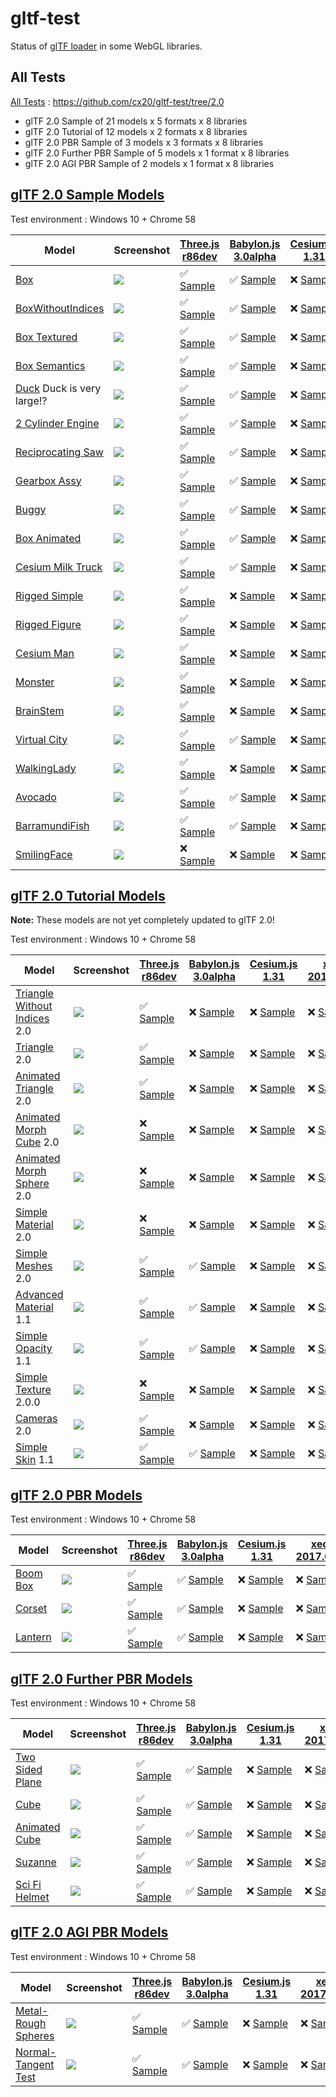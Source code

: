 # gltf-test

Status of [glTF loader](https://github.com/KhronosGroup/glTF#webgl-engines) in some WebGL libraries.

## All Tests

[All Tests]( https://cdn.rawgit.com/cx20/gltf-test/a12ee1223f5bb370d8b59a3f037e032460db3af1/index.html ) : https://github.com/cx20/gltf-test/tree/2.0
- glTF 2.0 Sample of 21 models x 5 formats x 8 libraries
- glTF 2.0 Tutorial of 12 models x 2 formats x 8 libraries
- glTF 2.0 PBR Sample of 3 models x 3 formats x 8 libraries
- glTF 2.0 Further PBR Sample of 5 models x 1 format x 8 libraries
- glTF 2.0 AGI PBR Sample of 2 models x 1 format x 8 libraries

## [glTF 2.0 Sample Models](https://github.com/lasalvavida/glTF-Sample-Models/tree/2.0/2.0)

Test environment : Windows 10 + Chrome 58

|Model                                               |Screenshot                                                    |[Three.js r86dev](https://github.com/mrdoob/three.js/tree/dev/examples/js/loaders/GLTF2Loader.js)                                                                           |[Babylon.js 3.0alpha](https://github.com/BabylonJS/Babylon.js/tree/master/loaders/src/glTF)                                                                                                     |[Cesium.js 1.31](https://github.com/AnalyticalGraphicsInc/cesium/)                                                                                             |[xeogl 2017.04.24](https://github.com/xeolabs/xeogl/tree/master/src/models/gltf)                                                                                             |[GLBoost r2dev](https://github.com/emadurandal/GLBoost/blob/master/src/js/middle_level/loader/GLTFLoader.js)                                                                     |[Grimoire.js 2017.05.08](https://github.com/GrimoireGL/grimoirejs-gltf)                                                                                                             |
|----------------------------------------------------|--------------------------------------------------------------|----------------------------------------------------------------------------------------------------------------------------------------------------------------------------|------------------------------------------------------------------------------------------------------------------------------------------------------------------------------------------------|---------------------------------------------------------------------------------------------------------------------------------------------------------------|-----------------------------------------------------------------------------------------------------------------------------------------------------------------------------|---------------------------------------------------------------------------------------------------------------------------------------------------------------------------------|------------------------------------------------------------------------------------------------------------------------------------------------------------------------------------|
|[Box](sampleModels/Box)                             |![](sampleModels/Box/screenshot/screenshot.png)               |:white_check_mark: [Sample](https://cdn.rawgit.com/cx20/gltf-test/a12ee1223f5bb370d8b59a3f037e032460db3af1/examples/threejs/index.html?model=Box&scale=1)                   |:white_check_mark: [Sample](https://cdn.rawgit.com/cx20/gltf-test/a12ee1223f5bb370d8b59a3f037e032460db3af1/examples/babylonjs/index.html?model=Box&scale=1)                                     |:x: [Sample](https://cdn.rawgit.com/cx20/gltf-test/a12ee1223f5bb370d8b59a3f037e032460db3af1/examples/cesium/index.html?model=Box)               |:x: [Sample](https://cdn.rawgit.com/cx20/gltf-test/a12ee1223f5bb370d8b59a3f037e032460db3af1/examples/xeogl/index.html?model=Box&scale=1)                                                    |:x: [Sample](https://cdn.rawgit.com/cx20/gltf-test/a12ee1223f5bb370d8b59a3f037e032460db3af1/examples/glboost/index.html?model=Box&scale=1)                                       |:x: [Sample](https://cdn.rawgit.com/cx20/gltf-test/a12ee1223f5bb370d8b59a3f037e032460db3af1/examples/grimoiregl/index.html?model=Box&scale=1)                                       |
|[BoxWithoutIndices](sampleModels/BoxWithoutIndices) |![](sampleModels/BoxWithoutIndices/screenshot/screenshot.png) |:white_check_mark: [Sample](https://cdn.rawgit.com/cx20/gltf-test/a12ee1223f5bb370d8b59a3f037e032460db3af1/examples/threejs/index.html?model=BoxWithoutIndices&scale=1)     |:white_check_mark: [Sample](https://cdn.rawgit.com/cx20/gltf-test/a12ee1223f5bb370d8b59a3f037e032460db3af1/examples/babylonjs/index.html?model=BoxWithoutIndices&scale=1)                       |:x: [Sample](https://cdn.rawgit.com/cx20/gltf-test/a12ee1223f5bb370d8b59a3f037e032460db3af1/examples/cesium/index.html?model=BoxWithoutIndices) |:x: [Sample](https://cdn.rawgit.com/cx20/gltf-test/a12ee1223f5bb370d8b59a3f037e032460db3af1/examples/xeogl/index.html?model=BoxWithoutIndices&scale=1)                                      |:x: [Sample](https://cdn.rawgit.com/cx20/gltf-test/a12ee1223f5bb370d8b59a3f037e032460db3af1/examples/glboost/index.html?model=BoxWithoutIndices&scale=1)                         |:x: [Sample](https://cdn.rawgit.com/cx20/gltf-test/a12ee1223f5bb370d8b59a3f037e032460db3af1/examples/grimoiregl/index.html?model=BoxWithoutIndices&scale=1)                         |
|[Box Textured](sampleModels/BoxTextured)            |![](sampleModels/BoxTextured/screenshot/screenshot.png)       |:white_check_mark: [Sample](https://cdn.rawgit.com/cx20/gltf-test/a12ee1223f5bb370d8b59a3f037e032460db3af1/examples/threejs/index.html?model=BoxTextured&scale=1)           |:white_check_mark: [Sample](https://cdn.rawgit.com/cx20/gltf-test/a12ee1223f5bb370d8b59a3f037e032460db3af1/examples/babylonjs/index.html?model=BoxTextured&scale=1)                             |:x: [Sample](https://cdn.rawgit.com/cx20/gltf-test/a12ee1223f5bb370d8b59a3f037e032460db3af1/examples/cesium/index.html?model=BoxTextured)       |:x: [Sample](https://cdn.rawgit.com/cx20/gltf-test/a12ee1223f5bb370d8b59a3f037e032460db3af1/examples/xeogl/index.html?model=BoxTextured&scale=1)                                            |:x: [Sample](https://cdn.rawgit.com/cx20/gltf-test/a12ee1223f5bb370d8b59a3f037e032460db3af1/examples/glboost/index.html?model=BoxTextured&scale=1)                               |:white_check_mark: [Sample](https://cdn.rawgit.com/cx20/gltf-test/a12ee1223f5bb370d8b59a3f037e032460db3af1/examples/grimoiregl/index.html?model=BoxTextured&scale=1)                |
|[Box Semantics](sampleModels/BoxSemantics)          |![](sampleModels/BoxSemantics/screenshot/screenshot.png)      |:white_check_mark: [Sample](https://cdn.rawgit.com/cx20/gltf-test/a12ee1223f5bb370d8b59a3f037e032460db3af1/examples/threejs/index.html?model=BoxSemantics&scale=1)          |:white_check_mark: [Sample](https://cdn.rawgit.com/cx20/gltf-test/a12ee1223f5bb370d8b59a3f037e032460db3af1/examples/babylonjs/index.html?model=BoxSemantics&scale=1)                            |:x: [Sample](https://cdn.rawgit.com/cx20/gltf-test/a12ee1223f5bb370d8b59a3f037e032460db3af1/examples/cesium/index.html?model=BoxSemantics)      |:x: [Sample](https://cdn.rawgit.com/cx20/gltf-test/a12ee1223f5bb370d8b59a3f037e032460db3af1/examples/xeogl/index.html?model=BoxSemantics&scale=1)                                           |:x: [Sample](https://cdn.rawgit.com/cx20/gltf-test/a12ee1223f5bb370d8b59a3f037e032460db3af1/examples/glboost/index.html?model=BoxSemantics&scale=1)                              |:white_check_mark: [Sample](https://cdn.rawgit.com/cx20/gltf-test/a12ee1223f5bb370d8b59a3f037e032460db3af1/examples/grimoiregl/index.html?model=BoxSemantics&scale=1)               |
|[Duck](sampleModels/Duck) Duck is very large!?      |![](sampleModels/Duck/screenshot/screenshot.png)              |:white_check_mark: [Sample](https://cdn.rawgit.com/cx20/gltf-test/a12ee1223f5bb370d8b59a3f037e032460db3af1/examples/threejs/index.html?model=Duck&scale=1)                  |:white_check_mark: [Sample](https://cdn.rawgit.com/cx20/gltf-test/a12ee1223f5bb370d8b59a3f037e032460db3af1/examples/babylonjs/index.html?model=Duck&scale=1)                                    |:x: [Sample](https://cdn.rawgit.com/cx20/gltf-test/a12ee1223f5bb370d8b59a3f037e032460db3af1/examples/cesium/index.html?model=Duck)              |:x: [Sample](https://cdn.rawgit.com/cx20/gltf-test/a12ee1223f5bb370d8b59a3f037e032460db3af1/examples/xeogl/index.html?model=Duck&scale=1)                                                   |:x: [Sample](https://cdn.rawgit.com/cx20/gltf-test/a12ee1223f5bb370d8b59a3f037e032460db3af1/examples/glboost/index.html?model=Duck&scale=1)                                      |:white_check_mark: [Sample](https://cdn.rawgit.com/cx20/gltf-test/a12ee1223f5bb370d8b59a3f037e032460db3af1/examples/grimoiregl/index.html?model=Duck&scale=1)                       |
|[2 Cylinder Engine](sampleModels/2CylinderEngine)   |![](sampleModels/2CylinderEngine/screenshot/screenshot.png)   |:white_check_mark: [Sample](https://cdn.rawgit.com/cx20/gltf-test/a12ee1223f5bb370d8b59a3f037e032460db3af1/examples/threejs/index.html?model=2CylinderEngine&scale=0.005)   |:white_check_mark: [Sample](https://cdn.rawgit.com/cx20/gltf-test/a12ee1223f5bb370d8b59a3f037e032460db3af1/examples/babylonjs/index.html?model=2CylinderEngine&scale=0.005)                     |:x: [Sample](https://cdn.rawgit.com/cx20/gltf-test/a12ee1223f5bb370d8b59a3f037e032460db3af1/examples/cesium/index.html?model=2CylinderEngine)   |:x: [Sample](https://cdn.rawgit.com/cx20/gltf-test/a12ee1223f5bb370d8b59a3f037e032460db3af1/examples/xeogl/index.html?model=2CylinderEngine&scale=0.005)                                    |:x: [Sample](https://cdn.rawgit.com/cx20/gltf-test/a12ee1223f5bb370d8b59a3f037e032460db3af1/examples/glboost/index.html?model=2CylinderEngine&scale=0.005)                       |:x: [Sample](https://cdn.rawgit.com/cx20/gltf-test/a12ee1223f5bb370d8b59a3f037e032460db3af1/examples/grimoiregl/index.html?model=2CylinderEngine&scale=0.005)                       |
|[Reciprocating Saw](sampleModels/ReciprocatingSaw)  |![](sampleModels/ReciprocatingSaw/screenshot/screenshot.png)  |:white_check_mark: [Sample](https://cdn.rawgit.com/cx20/gltf-test/a12ee1223f5bb370d8b59a3f037e032460db3af1/examples/threejs/index.html?model=ReciprocatingSaw&scale=0.01)   |:white_check_mark: [Sample](https://cdn.rawgit.com/cx20/gltf-test/a12ee1223f5bb370d8b59a3f037e032460db3af1/examples/babylonjs/index.html?model=ReciprocatingSaw&scale=0.01)                     |:x: [Sample](https://cdn.rawgit.com/cx20/gltf-test/a12ee1223f5bb370d8b59a3f037e032460db3af1/examples/cesium/index.html?model=ReciprocatingSaw)  |:x: [Sample](https://cdn.rawgit.com/cx20/gltf-test/a12ee1223f5bb370d8b59a3f037e032460db3af1/examples/xeogl/index.html?model=ReciprocatingSaw&scale=0.01)                                    |:x: [Sample](https://cdn.rawgit.com/cx20/gltf-test/a12ee1223f5bb370d8b59a3f037e032460db3af1/examples/glboost/index.html?model=ReciprocatingSaw&scale=0.01)                       |:x: [Sample](https://cdn.rawgit.com/cx20/gltf-test/a12ee1223f5bb370d8b59a3f037e032460db3af1/examples/grimoiregl/index.html?model=ReciprocatingSaw&scale=0.01)                       |
|[Gearbox Assy](sampleModels/GearboxAssy)            |![](sampleModels/GearboxAssy/screenshot/screenshot.png)       |:white_check_mark: [Sample](https://cdn.rawgit.com/cx20/gltf-test/a12ee1223f5bb370d8b59a3f037e032460db3af1/examples/threejs/index.html?model=GearboxAssy&scale=1)           |:white_check_mark: [Sample](https://cdn.rawgit.com/cx20/gltf-test/a12ee1223f5bb370d8b59a3f037e032460db3af1/examples/babylonjs/index.html?model=GearboxAssy&scale=1)                             |:x: [Sample](https://cdn.rawgit.com/cx20/gltf-test/a12ee1223f5bb370d8b59a3f037e032460db3af1/examples/cesium/index.html?model=GearboxAssy)       |:x: [Sample](https://cdn.rawgit.com/cx20/gltf-test/a12ee1223f5bb370d8b59a3f037e032460db3af1/examples/xeogl/index.html?model=GearboxAssy&scale=1)                                            |:x: [Sample](https://cdn.rawgit.com/cx20/gltf-test/a12ee1223f5bb370d8b59a3f037e032460db3af1/examples/glboost/index.html?model=GearboxAssy&scale=1)                               |:x: [Sample](https://cdn.rawgit.com/cx20/gltf-test/a12ee1223f5bb370d8b59a3f037e032460db3af1/examples/grimoiregl/index.html?model=GearboxAssy&scale=1)                               |
|[Buggy](sampleModels/Buggy)                         |![](sampleModels/Buggy/screenshot/screenshot.png)             |:white_check_mark: [Sample](https://cdn.rawgit.com/cx20/gltf-test/a12ee1223f5bb370d8b59a3f037e032460db3af1/examples/threejs/index.html?model=Buggy&scale=0.02)              |:white_check_mark: [Sample](https://cdn.rawgit.com/cx20/gltf-test/a12ee1223f5bb370d8b59a3f037e032460db3af1/examples/babylonjs/index.html?model=Buggy&scale=0.02)                                |:x: [Sample](https://cdn.rawgit.com/cx20/gltf-test/a12ee1223f5bb370d8b59a3f037e032460db3af1/examples/cesium/index.html?model=Buggy)             |:x: [Sample](https://cdn.rawgit.com/cx20/gltf-test/a12ee1223f5bb370d8b59a3f037e032460db3af1/examples/xeogl/index.html?model=Buggy&scale=0.02)                                               |:x: [Sample](https://cdn.rawgit.com/cx20/gltf-test/a12ee1223f5bb370d8b59a3f037e032460db3af1/examples/glboost/index.html?model=Buggy&scale=0.02)                                  |:x: [Sample](https://cdn.rawgit.com/cx20/gltf-test/a12ee1223f5bb370d8b59a3f037e032460db3af1/examples/grimoiregl/index.html?model=Buggy&scale=0.02)                                  |
|[Box Animated](sampleModels/BoxAnimated)            |![](sampleModels/BoxAnimated/screenshot/screenshot.gif)       |:white_check_mark: [Sample](https://cdn.rawgit.com/cx20/gltf-test/a12ee1223f5bb370d8b59a3f037e032460db3af1/examples/threejs/index.html?model=BoxAnimated&scale=0.5)         |:white_check_mark: [Sample](https://cdn.rawgit.com/cx20/gltf-test/a12ee1223f5bb370d8b59a3f037e032460db3af1/examples/babylonjs/index.html?model=BoxAnimated&scale=0.5)                           |:x: [Sample](https://cdn.rawgit.com/cx20/gltf-test/a12ee1223f5bb370d8b59a3f037e032460db3af1/examples/cesium/index.html?model=BoxAnimated)                      |:x: [Sample](https://cdn.rawgit.com/cx20/gltf-test/a12ee1223f5bb370d8b59a3f037e032460db3af1/examples/xeogl/index.html?model=BoxAnimated&scale=0.5)                           |:x: [Sample](https://cdn.rawgit.com/cx20/gltf-test/a12ee1223f5bb370d8b59a3f037e032460db3af1/examples/glboost/index.html?model=BoxAnimated&scale=0.5)                             |:x: [Sample](https://cdn.rawgit.com/cx20/gltf-test/a12ee1223f5bb370d8b59a3f037e032460db3af1/examples/grimoiregl/index.html?model=BoxAnimated&scale=0.5)                             |
|[Cesium Milk Truck](sampleModels/CesiumMilkTruck)   |![](sampleModels/CesiumMilkTruck/screenshot/screenshot.gif)   |:white_check_mark: [Sample](https://cdn.rawgit.com/cx20/gltf-test/a12ee1223f5bb370d8b59a3f037e032460db3af1/examples/threejs/index.html?model=CesiumMilkTruck&scale=0.5)     |:white_check_mark: [Sample](https://cdn.rawgit.com/cx20/gltf-test/a12ee1223f5bb370d8b59a3f037e032460db3af1/examples/babylonjs/index.html?model=CesiumMilkTruck&scale=0.5)                       |:x: [Sample](https://cdn.rawgit.com/cx20/gltf-test/a12ee1223f5bb370d8b59a3f037e032460db3af1/examples/cesium/index.html?model=CesiumMilkTruck)                  |:x: [Sample](https://cdn.rawgit.com/cx20/gltf-test/a12ee1223f5bb370d8b59a3f037e032460db3af1/examples/xeogl/index.html?model=CesiumMilkTruck&scale=0.5)                       |:x: [Sample](https://cdn.rawgit.com/cx20/gltf-test/a12ee1223f5bb370d8b59a3f037e032460db3af1/examples/glboost/index.html?model=CesiumMilkTruck&scale=0.5)                         |:x: [Sample](https://cdn.rawgit.com/cx20/gltf-test/a12ee1223f5bb370d8b59a3f037e032460db3af1/examples/grimoiregl/index.html?model=CesiumMilkTruck&scale=0.5)                         |
|[Rigged Simple](sampleModels/RiggedSimple)          |![](sampleModels/RiggedSimple/screenshot/screenshot.gif)      |:white_check_mark: [Sample](https://cdn.rawgit.com/cx20/gltf-test/a12ee1223f5bb370d8b59a3f037e032460db3af1/examples/threejs/index.html?model=RiggedSimple&scale=0.2)        |:x: [Sample](https://cdn.rawgit.com/cx20/gltf-test/a12ee1223f5bb370d8b59a3f037e032460db3af1/examples/babylonjs/index.html?model=RiggedSimple&scale=0.2)                                         |:x: [Sample](https://cdn.rawgit.com/cx20/gltf-test/a12ee1223f5bb370d8b59a3f037e032460db3af1/examples/cesium/index.html?model=RiggedSimple)                     |:x: [Sample](https://cdn.rawgit.com/cx20/gltf-test/a12ee1223f5bb370d8b59a3f037e032460db3af1/examples/xeogl/index.html?model=RiggedSimple&scale=0.2)                          |:x: [Sample](https://cdn.rawgit.com/cx20/gltf-test/a12ee1223f5bb370d8b59a3f037e032460db3af1/examples/glboost/index.html?model=RiggedSimple&scale=0.2)                            |:x: [Sample](https://cdn.rawgit.com/cx20/gltf-test/a12ee1223f5bb370d8b59a3f037e032460db3af1/examples/grimoiregl/index.html?model=RiggedSimple&scale=0.2)                            |
|[Rigged Figure](sampleModels/RiggedFigure)          |![](sampleModels/RiggedFigure/screenshot/screenshot.gif)      |:white_check_mark: [Sample](https://cdn.rawgit.com/cx20/gltf-test/a12ee1223f5bb370d8b59a3f037e032460db3af1/examples/threejs/index.html?model=RiggedFigure&scale=1)          |:x: [Sample](https://cdn.rawgit.com/cx20/gltf-test/a12ee1223f5bb370d8b59a3f037e032460db3af1/examples/babylonjs/index.html?model=RiggedFigure&scale=1)                                           |:x: [Sample](https://cdn.rawgit.com/cx20/gltf-test/a12ee1223f5bb370d8b59a3f037e032460db3af1/examples/cesium/index.html?model=RiggedFigure)                     |:x: [Sample](https://cdn.rawgit.com/cx20/gltf-test/a12ee1223f5bb370d8b59a3f037e032460db3af1/examples/xeogl/index.html?model=RiggedFigure&scale=1)                            |:x: [Sample](https://cdn.rawgit.com/cx20/gltf-test/a12ee1223f5bb370d8b59a3f037e032460db3af1/examples/glboost/index.html?model=RiggedFigure&scale=1)                              |:x: [Sample](https://cdn.rawgit.com/cx20/gltf-test/a12ee1223f5bb370d8b59a3f037e032460db3af1/examples/grimoiregl/index.html?model=RiggedFigure&scale=1)                              |
|[Cesium Man](sampleModels/CesiumMan)                |![](sampleModels/CesiumMan/screenshot/screenshot.gif)         |:white_check_mark: [Sample](https://cdn.rawgit.com/cx20/gltf-test/a12ee1223f5bb370d8b59a3f037e032460db3af1/examples/threejs/index.html?model=CesiumMan&scale=1)             |:x: [Sample](https://cdn.rawgit.com/cx20/gltf-test/a12ee1223f5bb370d8b59a3f037e032460db3af1/examples/babylonjs/index.html?model=CesiumMan&scale=1)                                              |:x: [Sample](https://cdn.rawgit.com/cx20/gltf-test/a12ee1223f5bb370d8b59a3f037e032460db3af1/examples/cesium/index.html?model=CesiumMan)                        |:x: [Sample](https://cdn.rawgit.com/cx20/gltf-test/a12ee1223f5bb370d8b59a3f037e032460db3af1/examples/xeogl/index.html?model=CesiumMan&scale=1)                               |:x: [Sample](https://cdn.rawgit.com/cx20/gltf-test/a12ee1223f5bb370d8b59a3f037e032460db3af1/examples/glboost/index.html?model=CesiumMan&scale=1)                                 |:x: [Sample](https://cdn.rawgit.com/cx20/gltf-test/a12ee1223f5bb370d8b59a3f037e032460db3af1/examples/grimoiregl/index.html?model=CesiumMan&scale=1)                                 |
|[Monster](sampleModels/Monster)                     |![](sampleModels/Monster/screenshot/screenshot.gif)           |:white_check_mark: [Sample](https://cdn.rawgit.com/cx20/gltf-test/a12ee1223f5bb370d8b59a3f037e032460db3af1/examples/threejs/index.html?model=Monster&scale=0.05)            |:x: [Sample](https://cdn.rawgit.com/cx20/gltf-test/a12ee1223f5bb370d8b59a3f037e032460db3af1/examples/babylonjs/index.html?model=Monster&scale=0.05)                                             |:x: [Sample](https://cdn.rawgit.com/cx20/gltf-test/a12ee1223f5bb370d8b59a3f037e032460db3af1/examples/cesium/index.html?model=Monster)                          |:x: [Sample](https://cdn.rawgit.com/cx20/gltf-test/a12ee1223f5bb370d8b59a3f037e032460db3af1/examples/xeogl/index.html?model=Monster&scale=0.05)                              |:x: [Sample](https://cdn.rawgit.com/cx20/gltf-test/a12ee1223f5bb370d8b59a3f037e032460db3af1/examples/glboost/index.html?model=Monster&scale=0.05)                                |:x: [Sample](https://cdn.rawgit.com/cx20/gltf-test/a12ee1223f5bb370d8b59a3f037e032460db3af1/examples/grimoiregl/index.html?model=Monster&scale=0.05)                                |
|[BrainStem](sampleModels/BrainStem)                 |![](sampleModels/BrainStem/screenshot/screenshot.gif)         |:white_check_mark: [Sample](https://cdn.rawgit.com/cx20/gltf-test/a12ee1223f5bb370d8b59a3f037e032460db3af1/examples/threejs/index.html?model=BrainStem&scale=1)             |:x: [Sample](https://cdn.rawgit.com/cx20/gltf-test/a12ee1223f5bb370d8b59a3f037e032460db3af1/examples/babylonjs/index.html?model=BrainStem&scale=1)                                              |:x: [Sample](https://cdn.rawgit.com/cx20/gltf-test/a12ee1223f5bb370d8b59a3f037e032460db3af1/examples/cesium/index.html?model=BrainStem)                        |:x: [Sample](https://cdn.rawgit.com/cx20/gltf-test/a12ee1223f5bb370d8b59a3f037e032460db3af1/examples/xeogl/index.html?model=BrainStem&scale=1)                               |:x: [Sample](https://cdn.rawgit.com/cx20/gltf-test/a12ee1223f5bb370d8b59a3f037e032460db3af1/examples/glboost/index.html?model=BrainStem&scale=1)                                 |:x: [Sample](https://cdn.rawgit.com/cx20/gltf-test/a12ee1223f5bb370d8b59a3f037e032460db3af1/examples/grimoiregl/index.html?model=BrainStem&scale=1)                                 |
|[Virtual City](sampleModels/VC)                     |![](sampleModels/VC/screenshot/screenshot.gif)                |:white_check_mark: [Sample](https://cdn.rawgit.com/cx20/gltf-test/a12ee1223f5bb370d8b59a3f037e032460db3af1/examples/threejs/index.html?model=VC&scale=0.2)                  |:white_check_mark: [Sample](https://cdn.rawgit.com/cx20/gltf-test/a12ee1223f5bb370d8b59a3f037e032460db3af1/examples/babylonjs/index.html?model=VC&scale=0.2)                                    |:x: [Sample](https://cdn.rawgit.com/cx20/gltf-test/a12ee1223f5bb370d8b59a3f037e032460db3af1/examples/cesium/index.html?model=VC)                               |:x: [Sample](https://cdn.rawgit.com/cx20/gltf-test/a12ee1223f5bb370d8b59a3f037e032460db3af1/examples/xeogl/index.html?model=VC&scale=0.2)                                    |:x: [Sample](https://cdn.rawgit.com/cx20/gltf-test/a12ee1223f5bb370d8b59a3f037e032460db3af1/examples/glboost/index.html?model=VC&scale=0.2)                                      |:x: [Sample](https://cdn.rawgit.com/cx20/gltf-test/a12ee1223f5bb370d8b59a3f037e032460db3af1/examples/grimoiregl/index.html?model=VC&scale=0.2)                                      |
|[WalkingLady](sampleModels/WalkingLady)             |![](sampleModels/WalkingLady/screenshot/screenshot.gif)       |:white_check_mark: [Sample](https://cdn.rawgit.com/cx20/gltf-test/a12ee1223f5bb370d8b59a3f037e032460db3af1/examples/threejs/index.html?model=WalkingLady&scale=1)           |:x: [Sample](https://cdn.rawgit.com/cx20/gltf-test/a12ee1223f5bb370d8b59a3f037e032460db3af1/examples/babylonjs/index.html?model=WalkingLady&scale=1)                                            |:x: [Sample](https://cdn.rawgit.com/cx20/gltf-test/a12ee1223f5bb370d8b59a3f037e032460db3af1/examples/cesium/index.html?model=WalkingLady)                      |:x: [Sample](https://cdn.rawgit.com/cx20/gltf-test/a12ee1223f5bb370d8b59a3f037e032460db3af1/examples/xeogl/index.html?model=WalkingLady&scale=1)                             |:x: [Sample](https://cdn.rawgit.com/cx20/gltf-test/a12ee1223f5bb370d8b59a3f037e032460db3af1/examples/glboost/index.html?model=WalkingLady&scale=1)                               |:x: [Sample](https://cdn.rawgit.com/cx20/gltf-test/a12ee1223f5bb370d8b59a3f037e032460db3af1/examples/grimoiregl/index.html?model=WalkingLady&scale=1)                               |
|[Avocado](sampleModels/Avocado)                     |![](sampleModels/Avocado/screenshot/screenshot.png)           |:white_check_mark: [Sample](https://cdn.rawgit.com/cx20/gltf-test/a12ee1223f5bb370d8b59a3f037e032460db3af1/examples/threejs/index.html?model=Avocado&scale=0.5)             |:white_check_mark: [Sample](https://cdn.rawgit.com/cx20/gltf-test/a12ee1223f5bb370d8b59a3f037e032460db3af1/examples/babylonjs/index.html?model=Avocado&scale=0.5)                               |:x: [Sample](https://cdn.rawgit.com/cx20/gltf-test/a12ee1223f5bb370d8b59a3f037e032460db3af1/examples/cesium/index.html?model=Avocado)           |:x: [Sample](https://cdn.rawgit.com/cx20/gltf-test/a12ee1223f5bb370d8b59a3f037e032460db3af1/examples/xeogl/index.html?model=Avocado&scale=0.5)                                              |:x: [Sample](https://cdn.rawgit.com/cx20/gltf-test/a12ee1223f5bb370d8b59a3f037e032460db3af1/examples/glboost/index.html?model=Avocado&scale=0.5)                                 |:white_check_mark: [Sample](https://cdn.rawgit.com/cx20/gltf-test/a12ee1223f5bb370d8b59a3f037e032460db3af1/examples/grimoiregl/index.html?model=Avocado&scale=0.5)                  |
|[BarramundiFish](sampleModels/BarramundiFish)       |![](sampleModels/BarramundiFish/screenshot/screenshot.png)    |:white_check_mark: [Sample](https://cdn.rawgit.com/cx20/gltf-test/a12ee1223f5bb370d8b59a3f037e032460db3af1/examples/threejs/index.html?model=BarramundiFish&scale=0.05)     |:white_check_mark: [Sample](https://cdn.rawgit.com/cx20/gltf-test/a12ee1223f5bb370d8b59a3f037e032460db3af1/examples/babylonjs/index.html?model=BarramundiFish&scale=0.05)                       |:x: [Sample](https://cdn.rawgit.com/cx20/gltf-test/a12ee1223f5bb370d8b59a3f037e032460db3af1/examples/cesium/index.html?model=BarramundiFish)    |:x: [Sample](https://cdn.rawgit.com/cx20/gltf-test/a12ee1223f5bb370d8b59a3f037e032460db3af1/examples/xeogl/index.html?model=BarramundiFish&scale=0.05)                                      |:x: [Sample](https://cdn.rawgit.com/cx20/gltf-test/a12ee1223f5bb370d8b59a3f037e032460db3af1/examples/glboost/index.html?model=BarramundiFish&scale=0.05)                         |:white_check_mark: [Sample](https://cdn.rawgit.com/cx20/gltf-test/a12ee1223f5bb370d8b59a3f037e032460db3af1/examples/grimoiregl/index.html?model=BarramundiFish&scale=0.05)          |
|[SmilingFace](sampleModels/SmilingFace)             |![](sampleModels/SmilingFace/screenshot/screenshot.png)       |:x: [Sample](https://cdn.rawgit.com/cx20/gltf-test/a12ee1223f5bb370d8b59a3f037e032460db3af1/examples/threejs/index.html?model=SmilingFace&scale=1.0)                        |:x: [Sample](https://cdn.rawgit.com/cx20/gltf-test/a12ee1223f5bb370d8b59a3f037e032460db3af1/examples/babylonjs/index.html?model=SmilingFace&scale=1.0)                                          |:x: [Sample](https://cdn.rawgit.com/cx20/gltf-test/a12ee1223f5bb370d8b59a3f037e032460db3af1/examples/cesium/index.html?model=SmilingFace)       |:x: [Sample](https://cdn.rawgit.com/cx20/gltf-test/a12ee1223f5bb370d8b59a3f037e032460db3af1/examples/xeogl/index.html?model=SmilingFace&scale=1.0)                                          |:x: [Sample](https://cdn.rawgit.com/cx20/gltf-test/a12ee1223f5bb370d8b59a3f037e032460db3af1/examples/glboost/index.html?model=SmilingFace&scale=1.0)                             |:white_check_mark: [Sample](https://cdn.rawgit.com/cx20/gltf-test/a12ee1223f5bb370d8b59a3f037e032460db3af1/examples/grimoiregl/index.html?model=SmilingFace&scale=1.0)              |

## [glTF 2.0 Tutorial Models](https://github.com/javagl/gltfTutorialModels/tree/2.0)

**Note:** These models are not yet completely updated to glTF 2.0!

Test environment : Windows 10 + Chrome 58

|Model                                                                 |Screenshot                                                          |[Three.js r86dev](https://github.com/mrdoob/three.js/tree/dev/examples/js/loaders/GLTF2Loader.js)                                                                                                             |[Babylon.js 3.0alpha](https://github.com/BabylonJS/Babylon.js/tree/master/loaders/src/glTF)                                                                                                                           |[Cesium.js 1.31](https://github.com/AnalyticalGraphicsInc/cesium/)                                                                                                                                      |[xeogl 2017.04.24](https://github.com/xeolabs/xeogl/tree/master/src/models/gltf)                                                                                                             |[GLBoost r2dev](https://github.com/emadurandal/GLBoost/blob/master/src/js/middle_level/loader/GLTFLoader.js)                                                                                                  |[Grimoire.js 2017.05.08](https://github.com/GrimoireGL/grimoirejs-gltf)                                                                                                                           |
|----------------------------------------------------------------------|--------------------------------------------------------------------|--------------------------------------------------------------------------------------------------------------------------------------------------------------------------------------------------------------|----------------------------------------------------------------------------------------------------------------------------------------------------------------------------------------------------------------------|--------------------------------------------------------------------------------------------------------------------------------------------------------------------------------------------------------|---------------------------------------------------------------------------------------------------------------------------------------------------------------------------------------------|--------------------------------------------------------------------------------------------------------------------------------------------------------------------------------------------------------------|--------------------------------------------------------------------------------------------------------------------------------------------------------------------------------------------------|
|[Triangle Without Indices](tutorialModels/TriangleWithoutIndices) 2.0 |![](tutorialModels/TriangleWithoutIndices/screenshot/screenshot.png)|:white_check_mark: [Sample](https://cdn.rawgit.com/cx20/gltf-test/a12ee1223f5bb370d8b59a3f037e032460db3af1/examples/threejs/index.html?category=tutorialModels&model=TriangleWithoutIndices&scale=1&type=glTF)|:x: [Sample](https://cdn.rawgit.com/cx20/gltf-test/a12ee1223f5bb370d8b59a3f037e032460db3af1/examples/babylonjs/index.html?category=tutorialModels&model=TriangleWithoutIndices&scale=1&type=glTF)                     |:x: [Sample](https://cdn.rawgit.com/cx20/gltf-test/a12ee1223f5bb370d8b59a3f037e032460db3af1/examples/cesium/index.html?category=tutorialModels&model=TriangleWithoutIndices&scale=1&type=glTF)          |:x: [Sample](https://cdn.rawgit.com/cx20/gltf-test/a12ee1223f5bb370d8b59a3f037e032460db3af1/examples/xeogl/index.html?category=tutorialModels&model=TriangleWithoutIndices&scale=1&type=glTF)|:x: [Sample](https://cdn.rawgit.com/cx20/gltf-test/a12ee1223f5bb370d8b59a3f037e032460db3af1/examples/glboost/index.html?category=tutorialModels&model=TriangleWithoutIndices&scale=1&type=glTF)               |:x: [Sample](https://cdn.rawgit.com/cx20/gltf-test/a12ee1223f5bb370d8b59a3f037e032460db3af1/examples/grimoiregl/index.html?category=tutorialModels&model=TriangleWithoutIndices&scale=1&type=glTF)|
|[Triangle](tutorialModels/Triangle) 2.0                               |![](tutorialModels/Triangle/screenshot/screenshot.png)              |:white_check_mark: [Sample](https://cdn.rawgit.com/cx20/gltf-test/a12ee1223f5bb370d8b59a3f037e032460db3af1/examples/threejs/index.html?category=tutorialModels&model=Triangle&scale=1&type=glTF)              |:x: [Sample](https://cdn.rawgit.com/cx20/gltf-test/a12ee1223f5bb370d8b59a3f037e032460db3af1/examples/babylonjs/index.html?category=tutorialModels&model=Triangle&scale=1&type=glTF)                                   |:x: [Sample](https://cdn.rawgit.com/cx20/gltf-test/a12ee1223f5bb370d8b59a3f037e032460db3af1/examples/cesium/index.html?category=tutorialModels&model=Triangle&scale=1&type=glTF)                        |:x: [Sample](https://cdn.rawgit.com/cx20/gltf-test/a12ee1223f5bb370d8b59a3f037e032460db3af1/examples/xeogl/index.html?category=tutorialModels&model=Triangle&scale=1&type=glTF)              |:x: [Sample](https://cdn.rawgit.com/cx20/gltf-test/a12ee1223f5bb370d8b59a3f037e032460db3af1/examples/glboost/index.html?category=tutorialModels&model=Triangle&scale=1&type=glTF)                             |:x: [Sample](https://cdn.rawgit.com/cx20/gltf-test/a12ee1223f5bb370d8b59a3f037e032460db3af1/examples/grimoiregl/index.html?category=tutorialModels&model=Triangle&scale=1&type=glTF)              |
|[Animated Triangle](tutorialModels/AnimatedTriangle) 2.0              |![](tutorialModels/AnimatedTriangle/screenshot/screenshot.gif)      |:white_check_mark: [Sample](https://cdn.rawgit.com/cx20/gltf-test/a12ee1223f5bb370d8b59a3f037e032460db3af1/examples/threejs/index.html?category=tutorialModels&model=AnimatedTriangle&scale=1&type=glTF)      |:x: [Sample](https://cdn.rawgit.com/cx20/gltf-test/a12ee1223f5bb370d8b59a3f037e032460db3af1/examples/babylonjs/index.html?category=tutorialModels&model=AnimatedTriangle&scale=1&type=glTF)                           |:x: [Sample](https://cdn.rawgit.com/cx20/gltf-test/a12ee1223f5bb370d8b59a3f037e032460db3af1/examples/cesium/index.html?category=tutorialModels&model=AnimatedTriangle&scale=1&type=glTF)                |:x: [Sample](https://cdn.rawgit.com/cx20/gltf-test/a12ee1223f5bb370d8b59a3f037e032460db3af1/examples/xeogl/index.html?category=tutorialModels&model=AnimatedTriangle&scale=1&type=glTF)      |:x: [Sample](https://cdn.rawgit.com/cx20/gltf-test/a12ee1223f5bb370d8b59a3f037e032460db3af1/examples/glboost/index.html?category=tutorialModels&model=AnimatedTriangle&scale=1&type=glTF)                     |:x: [Sample](https://cdn.rawgit.com/cx20/gltf-test/a12ee1223f5bb370d8b59a3f037e032460db3af1/examples/grimoiregl/index.html?category=tutorialModels&model=AnimatedTriangle&scale=1&type=glTF)      |
|[Animated Morph Cube](tutorialModels/AnimatedMorphCube) 2.0           |![](tutorialModels/AnimatedMorphCube/screenshot/screenshot.gif)     |:x: [Sample](https://cdn.rawgit.com/cx20/gltf-test/a12ee1223f5bb370d8b59a3f037e032460db3af1/examples/threejs/index.html?category=tutorialModels&model=AnimatedMorphCube&scale=1&type=glTF)                    |:x: [Sample](https://cdn.rawgit.com/cx20/gltf-test/a12ee1223f5bb370d8b59a3f037e032460db3af1/examples/babylonjs/index.html?category=tutorialModels&model=AnimatedMorphCube&scale=1&type=glTF)                          |:x: [Sample](https://cdn.rawgit.com/cx20/gltf-test/a12ee1223f5bb370d8b59a3f037e032460db3af1/examples/cesium/index.html?category=tutorialModels&model=AnimatedMorphCube&scale=1&type=glTF)               |:x: [Sample](https://cdn.rawgit.com/cx20/gltf-test/a12ee1223f5bb370d8b59a3f037e032460db3af1/examples/xeogl/index.html?category=tutorialModels&model=AnimatedMorphCube&scale=1&type=glTF)     |:x: [Sample](https://cdn.rawgit.com/cx20/gltf-test/a12ee1223f5bb370d8b59a3f037e032460db3af1/examples/glboost/index.html?category=tutorialModels&model=AnimatedMorphCube&scale=1&type=glTF)                    |:x: [Sample](https://cdn.rawgit.com/cx20/gltf-test/a12ee1223f5bb370d8b59a3f037e032460db3af1/examples/grimoiregl/index.html?category=tutorialModels&model=AnimatedMorphCube&scale=1&type=glTF)     |
|[Animated Morph Sphere](tutorialModels/AnimatedMorphSphere) 2.0       |![](tutorialModels/AnimatedMorphSphere/screenshot/screenshot.gif)   |:x: [Sample](https://cdn.rawgit.com/cx20/gltf-test/a12ee1223f5bb370d8b59a3f037e032460db3af1/examples/threejs/index.html?category=tutorialModels&model=AnimatedMorphSphere&scale=1&type=glTF)                  |:x: [Sample](https://cdn.rawgit.com/cx20/gltf-test/a12ee1223f5bb370d8b59a3f037e032460db3af1/examples/babylonjs/index.html?category=tutorialModels&model=AnimatedMorphSphere&scale=1&type=glTF)                        |:x: [Sample](https://cdn.rawgit.com/cx20/gltf-test/a12ee1223f5bb370d8b59a3f037e032460db3af1/examples/cesium/index.html?category=tutorialModels&model=AnimatedMorphSphere&scale=1&type=glTF)             |:x: [Sample](https://cdn.rawgit.com/cx20/gltf-test/a12ee1223f5bb370d8b59a3f037e032460db3af1/examples/xeogl/index.html?category=tutorialModels&model=AnimatedMorphSphere&scale=1&type=glTF)   |:x: [Sample](https://cdn.rawgit.com/cx20/gltf-test/a12ee1223f5bb370d8b59a3f037e032460db3af1/examples/glboost/index.html?category=tutorialModels&model=AnimatedMorphSphere&scale=1&type=glTF)                  |:x: [Sample](https://cdn.rawgit.com/cx20/gltf-test/a12ee1223f5bb370d8b59a3f037e032460db3af1/examples/grimoiregl/index.html?category=tutorialModels&model=AnimatedMorphSphere&scale=1&type=glTF)   |
|[Simple Material](tutorialModels/SimpleMaterial) 2.0                  |![](tutorialModels/SimpleMaterial/screenshot/screenshot.png)        |:x: [Sample](https://cdn.rawgit.com/cx20/gltf-test/a12ee1223f5bb370d8b59a3f037e032460db3af1/examples/threejs/index.html?category=tutorialModels&model=SimpleMaterial&scale=1&type=glTF)                       |:x: [Sample](https://cdn.rawgit.com/cx20/gltf-test/a12ee1223f5bb370d8b59a3f037e032460db3af1/examples/babylonjs/index.html?category=tutorialModels&model=SimpleMaterial&scale=1&type=glTF)                             |:x: [Sample](https://cdn.rawgit.com/cx20/gltf-test/a12ee1223f5bb370d8b59a3f037e032460db3af1/examples/cesium/index.html?category=tutorialModels&model=SimpleMaterial&scale=1&type=glTF)                  |:x: [Sample](https://cdn.rawgit.com/cx20/gltf-test/a12ee1223f5bb370d8b59a3f037e032460db3af1/examples/xeogl/index.html?category=tutorialModels&model=SimpleMaterial&scale=1&type=glTF)        |:x: [Sample](https://cdn.rawgit.com/cx20/gltf-test/a12ee1223f5bb370d8b59a3f037e032460db3af1/examples/glboost/index.html?category=tutorialModels&model=SimpleMaterial&scale=1&type=glTF)                       |:x: [Sample](https://cdn.rawgit.com/cx20/gltf-test/a12ee1223f5bb370d8b59a3f037e032460db3af1/examples/grimoiregl/index.html?category=tutorialModels&model=SimpleMaterial&scale=1&type=glTF)        |
|[Simple Meshes](tutorialModels/SimpleMeshes) 2.0                      |![](tutorialModels/SimpleMeshes/screenshot/screenshot.png)          |:white_check_mark: [Sample](https://cdn.rawgit.com/cx20/gltf-test/a12ee1223f5bb370d8b59a3f037e032460db3af1/examples/threejs/index.html?category=tutorialModels&model=SimpleMeshes&scale=1&type=glTF)          |:white_check_mark: [Sample](https://cdn.rawgit.com/cx20/gltf-test/a12ee1223f5bb370d8b59a3f037e032460db3af1/examples/babylonjs/index.html?category=tutorialModels&model=SimpleMeshes&scale=1&type=glTF)                |:x: [Sample](https://cdn.rawgit.com/cx20/gltf-test/a12ee1223f5bb370d8b59a3f037e032460db3af1/examples/cesium/index.html?category=tutorialModels&model=SimpleMeshes&scale=1&type=glTF)                    |:x: [Sample](https://cdn.rawgit.com/cx20/gltf-test/a12ee1223f5bb370d8b59a3f037e032460db3af1/examples/xeogl/index.html?category=tutorialModels&model=SimpleMeshes&scale=1&type=glTF)          |:x: [Sample](https://cdn.rawgit.com/cx20/gltf-test/a12ee1223f5bb370d8b59a3f037e032460db3af1/examples/glboost/index.html?category=tutorialModels&model=SimpleMeshes&scale=1&type=glTF)                         |:x: [Sample](https://cdn.rawgit.com/cx20/gltf-test/a12ee1223f5bb370d8b59a3f037e032460db3af1/examples/grimoiregl/index.html?category=tutorialModels&model=SimpleMeshes&scale=1&type=glTF)          |
|[Advanced Material](tutorialModels/AdvancedMaterial) 1.1              |![](tutorialModels/AdvancedMaterial/screenshot/screenshot.png)      |:white_check_mark: [Sample](https://cdn.rawgit.com/cx20/gltf-test/a12ee1223f5bb370d8b59a3f037e032460db3af1/examples/threejs/index.html?category=tutorialModels&model=AdvancedMaterial&scale=1&type=glTF)      |:white_check_mark: [Sample](https://cdn.rawgit.com/cx20/gltf-test/a12ee1223f5bb370d8b59a3f037e032460db3af1/examples/babylonjs/index.html?category=tutorialModels&model=AdvancedMaterial&scale=1&type=glTF)            |:x: [Sample](https://cdn.rawgit.com/cx20/gltf-test/a12ee1223f5bb370d8b59a3f037e032460db3af1/examples/cesium/index.html?category=tutorialModels&model=AdvancedMaterial&scale=1&type=glTF)                |:x: [Sample](https://cdn.rawgit.com/cx20/gltf-test/a12ee1223f5bb370d8b59a3f037e032460db3af1/examples/xeogl/index.html?category=tutorialModels&model=AdvancedMaterial&scale=1&type=glTF)      |:white_check_mark: [Sample](https://cdn.rawgit.com/cx20/gltf-test/a12ee1223f5bb370d8b59a3f037e032460db3af1/examples/glboost/index.html?category=tutorialModels&model=AdvancedMaterial&scale=1&type=glTF)      |:x: [Sample](https://cdn.rawgit.com/cx20/gltf-test/a12ee1223f5bb370d8b59a3f037e032460db3af1/examples/grimoiregl/index.html?category=tutorialModels&model=AdvancedMaterial&scale=1&type=glTF)      |
|[Simple Opacity](tutorialModels/SimpleOpacity) 1.1                    |![](tutorialModels/SimpleOpacity/screenshot/screenshot.png)         |:white_check_mark: [Sample](https://cdn.rawgit.com/cx20/gltf-test/a12ee1223f5bb370d8b59a3f037e032460db3af1/examples/threejs/index.html?category=tutorialModels&model=SimpleOpacity&scale=1&type=glTF)         |:white_check_mark: [Sample](https://cdn.rawgit.com/cx20/gltf-test/a12ee1223f5bb370d8b59a3f037e032460db3af1/examples/babylonjs/index.html?category=tutorialModels&model=SimpleOpacity&scale=1&type=glTF)               |:x: [Sample](https://cdn.rawgit.com/cx20/gltf-test/a12ee1223f5bb370d8b59a3f037e032460db3af1/examples/cesium/index.html?category=tutorialModels&model=SimpleOpacity&scale=1&type=glTF)                   |:x: [Sample](https://cdn.rawgit.com/cx20/gltf-test/a12ee1223f5bb370d8b59a3f037e032460db3af1/examples/xeogl/index.html?category=tutorialModels&model=SimpleOpacity&scale=1&type=glTF)         |:white_check_mark: [Sample](https://cdn.rawgit.com/cx20/gltf-test/a12ee1223f5bb370d8b59a3f037e032460db3af1/examples/glboost/index.html?category=tutorialModels&model=SimpleOpacity&scale=1&type=glTF)         |:x: [Sample](https://cdn.rawgit.com/cx20/gltf-test/a12ee1223f5bb370d8b59a3f037e032460db3af1/examples/grimoiregl/index.html?category=tutorialModels&model=SimpleOpacity&scale=1&type=glTF)         |
|[Simple Texture](tutorialModels/SimpleTexture) 2.0.0                  |![](tutorialModels/SimpleTexture/screenshot/screenshot.png)         |:x: [Sample](https://cdn.rawgit.com/cx20/gltf-test/a12ee1223f5bb370d8b59a3f037e032460db3af1/examples/threejs/index.html?category=tutorialModels&model=SimpleTexture&scale=1&type=glTF)                        |:x: [Sample](https://cdn.rawgit.com/cx20/gltf-test/a12ee1223f5bb370d8b59a3f037e032460db3af1/examples/babylonjs/index.html?category=tutorialModels&model=SimpleTexture&scale=1&type=glTF)                              |:x: [Sample](https://cdn.rawgit.com/cx20/gltf-test/a12ee1223f5bb370d8b59a3f037e032460db3af1/examples/cesium/index.html?category=tutorialModels&model=SimpleTexture&scale=1&type=glTF)                   |:x: [Sample](https://cdn.rawgit.com/cx20/gltf-test/a12ee1223f5bb370d8b59a3f037e032460db3af1/examples/xeogl/index.html?category=tutorialModels&model=SimpleTexture&scale=1&type=glTF)         |:x: [Sample](https://cdn.rawgit.com/cx20/gltf-test/a12ee1223f5bb370d8b59a3f037e032460db3af1/examples/glboost/index.html?category=tutorialModels&model=SimpleTexture&scale=1&type=glTF)                        |:x: [Sample](https://cdn.rawgit.com/cx20/gltf-test/a12ee1223f5bb370d8b59a3f037e032460db3af1/examples/grimoiregl/index.html?category=tutorialModels&model=SimpleTexture&scale=1&type=glTF)         |
|[Cameras](tutorialModels/Cameras) 2.0                                 |![](tutorialModels/Cameras/screenshot/screenshot.png)               |:white_check_mark: [Sample](https://cdn.rawgit.com/cx20/gltf-test/a12ee1223f5bb370d8b59a3f037e032460db3af1/examples/threejs/index.html?category=tutorialModels&model=Cameras&scale=1&type=glTF)               |:x: [Sample](https://cdn.rawgit.com/cx20/gltf-test/a12ee1223f5bb370d8b59a3f037e032460db3af1/examples/babylonjs/index.html?category=tutorialModels&model=Cameras&scale=1&type=glTF)                                    |:x: [Sample](https://cdn.rawgit.com/cx20/gltf-test/a12ee1223f5bb370d8b59a3f037e032460db3af1/examples/cesium/index.html?category=tutorialModels&model=Cameras&scale=1&type=glTF)                         |:x: [Sample](https://cdn.rawgit.com/cx20/gltf-test/a12ee1223f5bb370d8b59a3f037e032460db3af1/examples/xeogl/index.html?category=tutorialModels&model=Cameras&scale=1&type=glTF)               |:x: [Sample](https://cdn.rawgit.com/cx20/gltf-test/a12ee1223f5bb370d8b59a3f037e032460db3af1/examples/glboost/index.html?category=tutorialModels&model=Cameras&scale=1&type=glTF)                              |:x: [Sample](https://cdn.rawgit.com/cx20/gltf-test/a12ee1223f5bb370d8b59a3f037e032460db3af1/examples/grimoiregl/index.html?category=tutorialModels&model=Cameras&scale=1&type=glTF)               |
|[Simple Skin](tutorialModels/SimpleSkin) 1.1                          |![](tutorialModels/SimpleSkin/screenshot/screenshot.gif)            |:white_check_mark: [Sample](https://cdn.rawgit.com/cx20/gltf-test/a12ee1223f5bb370d8b59a3f037e032460db3af1/examples/threejs/index.html?category=tutorialModels&model=SimpleSkin&scale=1&type=glTF)            |:white_check_mark: [Sample](https://cdn.rawgit.com/cx20/gltf-test/a12ee1223f5bb370d8b59a3f037e032460db3af1/examples/babylonjs/index.html?category=tutorialModels&model=SimpleSkin&scale=1&type=glTF)                  |:x: [Sample](https://cdn.rawgit.com/cx20/gltf-test/a12ee1223f5bb370d8b59a3f037e032460db3af1/examples/cesium/index.html?category=tutorialModels&model=SimpleSkin&scale=1&type=glTF)                      |:x: [Sample](https://cdn.rawgit.com/cx20/gltf-test/a12ee1223f5bb370d8b59a3f037e032460db3af1/examples/xeogl/index.html?category=tutorialModels&model=SimpleSkin&scale=1&type=glTF)            |:white_check_mark: [Sample](https://cdn.rawgit.com/cx20/gltf-test/a12ee1223f5bb370d8b59a3f037e032460db3af1/examples/glboost/index.html?category=tutorialModels&model=SimpleSkin&scale=1&type=glTF)            |:x: [Sample](https://cdn.rawgit.com/cx20/gltf-test/a12ee1223f5bb370d8b59a3f037e032460db3af1/examples/grimoiregl/index.html?category=tutorialModels&model=SimpleSkin&scale=1&type=glTF)            |


## [glTF 2.0 PBR Models](https://github.com/KhronosGroup/glTF-Sample-Models/tree/master/2.0#pbr-models)

Test environment : Windows 10 + Chrome 58

|Model                                                                 |Screenshot                                                          |[Three.js r86dev](https://github.com/mrdoob/three.js/tree/dev/examples/js/loaders/GLTF2Loader.js)                                                                                                             |[Babylon.js 3.0alpha](https://github.com/BabylonJS/Babylon.js/tree/master/loaders/src/glTF)                                                                                                                           |[Cesium.js 1.31](https://github.com/AnalyticalGraphicsInc/cesium/)                                                                                                                                      |[xeogl 2017.04.24](https://github.com/xeolabs/xeogl/tree/master/src/models/gltf)                                                                                                             |[GLBoost r2dev](https://github.com/emadurandal/GLBoost/blob/master/src/js/middle_level/loader/GLTFLoader.js)                                                                                                  |[Grimoire.js 2017.05.08](https://github.com/GrimoireGL/grimoirejs-gltf)                                                                                                                           |
|----------------------------------------------------------------------|--------------------------------------------------------------------|--------------------------------------------------------------------------------------------------------------------------------------------------------------------------------------------------------------|----------------------------------------------------------------------------------------------------------------------------------------------------------------------------------------------------------------------|--------------------------------------------------------------------------------------------------------------------------------------------------------------------------------------------------------|---------------------------------------------------------------------------------------------------------------------------------------------------------------------------------------------|--------------------------------------------------------------------------------------------------------------------------------------------------------------------------------------------------------------|--------------------------------------------------------------------------------------------------------------------------------------------------------------------------------------------------|
|[Boom Box](tutorialModels/BoomBox)                                    |![](tutorialModels/BoomBox/screenshot/screenshot.jpg)               |:white_check_mark: [Sample](https://cdn.rawgit.com/cx20/gltf-test/a12ee1223f5bb370d8b59a3f037e032460db3af1/examples/threejs/index.html?category=tutorialModels&model=BoomBox&scale=1&type=glTF)               |:white_check_mark: [Sample](https://cdn.rawgit.com/cx20/gltf-test/a12ee1223f5bb370d8b59a3f037e032460db3af1/examples/babylonjs/index.html?category=tutorialModels&model=BoomBox&scale=1&type=glTF)                     |:x: [Sample](https://cdn.rawgit.com/cx20/gltf-test/a12ee1223f5bb370d8b59a3f037e032460db3af1/examples/cesium/index.html?category=tutorialModels&model=BoomBox&scale=1&type=glTF)                         |:x: [Sample](https://cdn.rawgit.com/cx20/gltf-test/a12ee1223f5bb370d8b59a3f037e032460db3af1/examples/xeogl/index.html?category=tutorialModels&model=BoomBox&scale=1&type=glTF)               |:x: [Sample](https://cdn.rawgit.com/cx20/gltf-test/a12ee1223f5bb370d8b59a3f037e032460db3af1/examples/glboost/index.html?category=tutorialModels&model=BoomBox&scale=1&type=glTF)                              |:white_check_mark: [Sample](https://cdn.rawgit.com/cx20/gltf-test/a12ee1223f5bb370d8b59a3f037e032460db3af1/examples/grimoiregl/index.html?category=tutorialModels&model=BoomBox&scale=1&type=glTF)|
|[Corset](tutorialModels/Corset)                                       |![](tutorialModels/Corset/screenshot/screenshot.jpg)                |:white_check_mark: [Sample](https://cdn.rawgit.com/cx20/gltf-test/a12ee1223f5bb370d8b59a3f037e032460db3af1/examples/threejs/index.html?category=tutorialModels&model=Corset&scale=1&type=glTF)                |:white_check_mark: [Sample](https://cdn.rawgit.com/cx20/gltf-test/a12ee1223f5bb370d8b59a3f037e032460db3af1/examples/babylonjs/index.html?category=tutorialModels&model=Corset&scale=1&type=glTF)                      |:x: [Sample](https://cdn.rawgit.com/cx20/gltf-test/a12ee1223f5bb370d8b59a3f037e032460db3af1/examples/cesium/index.html?category=tutorialModels&model=Corset&scale=1&type=glTF)                          |:x: [Sample](https://cdn.rawgit.com/cx20/gltf-test/a12ee1223f5bb370d8b59a3f037e032460db3af1/examples/xeogl/index.html?category=tutorialModels&model=Corset&scale=1&type=glTF)                |:x: [Sample](https://cdn.rawgit.com/cx20/gltf-test/a12ee1223f5bb370d8b59a3f037e032460db3af1/examples/glboost/index.html?category=tutorialModels&model=Corset&scale=1&type=glTF)                               |:white_check_mark: [Sample](https://cdn.rawgit.com/cx20/gltf-test/a12ee1223f5bb370d8b59a3f037e032460db3af1/examples/grimoiregl/index.html?category=tutorialModels&model=Corset&scale=1&type=glTF) |
|[Lantern](tutorialModels/Lantern)                                     |![](tutorialModels/Lantern/screenshot/screenshot.jpg)               |:white_check_mark: [Sample](https://cdn.rawgit.com/cx20/gltf-test/a12ee1223f5bb370d8b59a3f037e032460db3af1/examples/threejs/index.html?category=tutorialModels&model=Lantern&scale=1&type=glTF)               |:white_check_mark: [Sample](https://cdn.rawgit.com/cx20/gltf-test/a12ee1223f5bb370d8b59a3f037e032460db3af1/examples/babylonjs/index.html?category=tutorialModels&model=Lantern&scale=1&type=glTF)                     |:x: [Sample](https://cdn.rawgit.com/cx20/gltf-test/a12ee1223f5bb370d8b59a3f037e032460db3af1/examples/cesium/index.html?category=tutorialModels&model=Lantern&scale=1&type=glTF)                         |:x: [Sample](https://cdn.rawgit.com/cx20/gltf-test/a12ee1223f5bb370d8b59a3f037e032460db3af1/examples/xeogl/index.html?category=tutorialModels&model=Lantern&scale=1&type=glTF)               |:x: [Sample](https://cdn.rawgit.com/cx20/gltf-test/a12ee1223f5bb370d8b59a3f037e032460db3af1/examples/glboost/index.html?category=tutorialModels&model=Lantern&scale=1&type=glTF)                              |:white_check_mark: [Sample](https://cdn.rawgit.com/cx20/gltf-test/a12ee1223f5bb370d8b59a3f037e032460db3af1/examples/grimoiregl/index.html?category=tutorialModels&model=Lantern&scale=1&type=glTF)|


## [glTF 2.0 Further PBR Models](https://github.com/KhronosGroup/glTF-Sample-Models/tree/master/2.0#further-pbr-models)

Test environment : Windows 10 + Chrome 58

|Model                                                                 |Screenshot                                                          |[Three.js r86dev](https://github.com/mrdoob/three.js/tree/dev/examples/js/loaders/GLTF2Loader.js)                                                                                                             |[Babylon.js 3.0alpha](https://github.com/BabylonJS/Babylon.js/tree/master/loaders/src/glTF)                                                                                                                           |[Cesium.js 1.31](https://github.com/AnalyticalGraphicsInc/cesium/)                                                                                                                                      |[xeogl 2017.04.24](https://github.com/xeolabs/xeogl/tree/master/src/models/gltf)                                                                                                             |[GLBoost r2dev](https://github.com/emadurandal/GLBoost/blob/master/src/js/middle_level/loader/GLTFLoader.js)                                                                                                  |[Grimoire.js 2017.05.08](https://github.com/GrimoireGL/grimoirejs-gltf)                                                                                                                           |
|----------------------------------------------------------------------|--------------------------------------------------------------------|--------------------------------------------------------------------------------------------------------------------------------------------------------------------------------------------------------------|----------------------------------------------------------------------------------------------------------------------------------------------------------------------------------------------------------------------|--------------------------------------------------------------------------------------------------------------------------------------------------------------------------------------------------------|---------------------------------------------------------------------------------------------------------------------------------------------------------------------------------------------|--------------------------------------------------------------------------------------------------------------------------------------------------------------------------------------------------------------|--------------------------------------------------------------------------------------------------------------------------------------------------------------------------------------------------|
|[Two Sided Plane](tutorialModels/TwoSidedPlane)                       |![](tutorialModels/TwoSidedPlane/screenshot/screenshot.jpg)         |:white_check_mark: [Sample](https://cdn.rawgit.com/cx20/gltf-test/a12ee1223f5bb370d8b59a3f037e032460db3af1/examples/threejs/index.html?category=tutorialModels&model=TwoSidedPlane&scale=1&type=glTF)         |:white_check_mark: [Sample](https://cdn.rawgit.com/cx20/gltf-test/a12ee1223f5bb370d8b59a3f037e032460db3af1/examples/babylonjs/index.html?category=tutorialModels&model=TwoSidedPlane&scale=1&type=glTF)               |:x: [Sample](https://cdn.rawgit.com/cx20/gltf-test/a12ee1223f5bb370d8b59a3f037e032460db3af1/examples/cesium/index.html?category=tutorialModels&model=TwoSidedPlane&scale=1&type=glTF)                   |:x: [Sample](https://cdn.rawgit.com/cx20/gltf-test/a12ee1223f5bb370d8b59a3f037e032460db3af1/examples/xeogl/index.html?category=tutorialModels&model=TwoSidedPlane&scale=1&type=glTF)         |:x: [Sample](https://cdn.rawgit.com/cx20/gltf-test/a12ee1223f5bb370d8b59a3f037e032460db3af1/examples/glboost/index.html?category=tutorialModels&model=TwoSidedPlane&scale=1&type=glTF)                        |:white_check_mark: [Sample](https://cdn.rawgit.com/cx20/gltf-test/a12ee1223f5bb370d8b59a3f037e032460db3af1/examples/grimoiregl/index.html?category=tutorialModels&model=TwoSidedPlane&scale=1&type=glTF)|
|[Cube](tutorialModels/Cube)                                           |![](tutorialModels/Cube/screenshot/screenshot.jpg)                  |:white_check_mark: [Sample](https://cdn.rawgit.com/cx20/gltf-test/a12ee1223f5bb370d8b59a3f037e032460db3af1/examples/threejs/index.html?category=tutorialModels&model=Cube&scale=1&type=glTF)                  |:white_check_mark: [Sample](https://cdn.rawgit.com/cx20/gltf-test/a12ee1223f5bb370d8b59a3f037e032460db3af1/examples/babylonjs/index.html?category=tutorialModels&model=Cube&scale=1&type=glTF)                        |:x: [Sample](https://cdn.rawgit.com/cx20/gltf-test/a12ee1223f5bb370d8b59a3f037e032460db3af1/examples/cesium/index.html?category=tutorialModels&model=Cube&scale=1&type=glTF)                            |:x: [Sample](https://cdn.rawgit.com/cx20/gltf-test/a12ee1223f5bb370d8b59a3f037e032460db3af1/examples/xeogl/index.html?category=tutorialModels&model=Cube&scale=1&type=glTF)                  |:x: [Sample](https://cdn.rawgit.com/cx20/gltf-test/a12ee1223f5bb370d8b59a3f037e032460db3af1/examples/glboost/index.html?category=tutorialModels&model=Cube&scale=1&type=glTF)                                 |:white_check_mark: [Sample](https://cdn.rawgit.com/cx20/gltf-test/a12ee1223f5bb370d8b59a3f037e032460db3af1/examples/grimoiregl/index.html?category=tutorialModels&model=Cube&scale=1&type=glTF)         |
|[Animated Cube](tutorialModels/AnimatedCube)                          |![](tutorialModels/AnimatedCube/screenshot/screenshot.gif)          |:white_check_mark: [Sample](https://cdn.rawgit.com/cx20/gltf-test/a12ee1223f5bb370d8b59a3f037e032460db3af1/examples/threejs/index.html?category=tutorialModels&model=AnimatedCube&scale=1&type=glTF)          |:white_check_mark: [Sample](https://cdn.rawgit.com/cx20/gltf-test/a12ee1223f5bb370d8b59a3f037e032460db3af1/examples/babylonjs/index.html?category=tutorialModels&model=AnimatedCube&scale=1&type=glTF)                |:x: [Sample](https://cdn.rawgit.com/cx20/gltf-test/a12ee1223f5bb370d8b59a3f037e032460db3af1/examples/cesium/index.html?category=tutorialModels&model=AnimatedCube&scale=1&type=glTF)                    |:x: [Sample](https://cdn.rawgit.com/cx20/gltf-test/a12ee1223f5bb370d8b59a3f037e032460db3af1/examples/xeogl/index.html?category=tutorialModels&model=AnimatedCube&scale=1&type=glTF)          |:x: [Sample](https://cdn.rawgit.com/cx20/gltf-test/a12ee1223f5bb370d8b59a3f037e032460db3af1/examples/glboost/index.html?category=tutorialModels&model=AnimatedCube&scale=1&type=glTF)                         |:white_check_mark: [Sample](https://cdn.rawgit.com/cx20/gltf-test/a12ee1223f5bb370d8b59a3f037e032460db3af1/examples/grimoiregl/index.html?category=tutorialModels&model=AnimatedCube&scale=1&type=glTF) |
|[Suzanne](tutorialModels/Suzanne)                                     |![](tutorialModels/Suzanne/screenshot/screenshot.jpg)               |:white_check_mark: [Sample](https://cdn.rawgit.com/cx20/gltf-test/a12ee1223f5bb370d8b59a3f037e032460db3af1/examples/threejs/index.html?category=tutorialModels&model=Suzanne&scale=1&type=glTF)               |:white_check_mark: [Sample](https://cdn.rawgit.com/cx20/gltf-test/a12ee1223f5bb370d8b59a3f037e032460db3af1/examples/babylonjs/index.html?category=tutorialModels&model=Suzanne&scale=1&type=glTF)                     |:x: [Sample](https://cdn.rawgit.com/cx20/gltf-test/a12ee1223f5bb370d8b59a3f037e032460db3af1/examples/cesium/index.html?category=tutorialModels&model=Suzanne&scale=1&type=glTF)                         |:x: [Sample](https://cdn.rawgit.com/cx20/gltf-test/a12ee1223f5bb370d8b59a3f037e032460db3af1/examples/xeogl/index.html?category=tutorialModels&model=Suzanne&scale=1&type=glTF)               |:x: [Sample](https://cdn.rawgit.com/cx20/gltf-test/a12ee1223f5bb370d8b59a3f037e032460db3af1/examples/glboost/index.html?category=tutorialModels&model=Suzanne&scale=1&type=glTF)                              |:white_check_mark: [Sample](https://cdn.rawgit.com/cx20/gltf-test/a12ee1223f5bb370d8b59a3f037e032460db3af1/examples/grimoiregl/index.html?category=tutorialModels&model=Suzanne&scale=1&type=glTF)      |
|[Sci Fi Helmet](tutorialModels/SciFiHelmet)                           |![](tutorialModels/SciFiHelmet/screenshot/screenshot.jpg)           |:white_check_mark: [Sample](https://cdn.rawgit.com/cx20/gltf-test/a12ee1223f5bb370d8b59a3f037e032460db3af1/examples/threejs/index.html?category=tutorialModels&model=SciFiHelmet&scale=1&type=glTF)           |:white_check_mark: [Sample](https://cdn.rawgit.com/cx20/gltf-test/a12ee1223f5bb370d8b59a3f037e032460db3af1/examples/babylonjs/index.html?category=tutorialModels&model=SciFiHelmet&scale=1&type=glTF)                 |:x: [Sample](https://cdn.rawgit.com/cx20/gltf-test/a12ee1223f5bb370d8b59a3f037e032460db3af1/examples/cesium/index.html?category=tutorialModels&model=SciFiHelmet&scale=1&type=glTF)                     |:x: [Sample](https://cdn.rawgit.com/cx20/gltf-test/a12ee1223f5bb370d8b59a3f037e032460db3af1/examples/xeogl/index.html?category=tutorialModels&model=SciFiHelmet&scale=1&type=glTF)           |:x: [Sample](https://cdn.rawgit.com/cx20/gltf-test/a12ee1223f5bb370d8b59a3f037e032460db3af1/examples/glboost/index.html?category=tutorialModels&model=SciFiHelmet&scale=1&type=glTF)                          |:white_check_mark: [Sample](https://cdn.rawgit.com/cx20/gltf-test/a12ee1223f5bb370d8b59a3f037e032460db3af1/examples/grimoiregl/index.html?category=tutorialModels&model=SciFiHelmet&scale=1&type=glTF)  |

## [glTF 2.0 AGI PBR Models](https://github.com/KhronosGroup/glTF-Sample-Models/tree/master/2.0/MetalRoughSpheres)

Test environment : Windows 10 + Chrome 58

|Model                                                                 |Screenshot                                                          |[Three.js r86dev](https://github.com/mrdoob/three.js/tree/dev/examples/js/loaders/GLTF2Loader.js)                                                                                                             |[Babylon.js 3.0alpha](https://github.com/BabylonJS/Babylon.js/tree/master/loaders/src/glTF)                                                                                                                           |[Cesium.js 1.31](https://github.com/AnalyticalGraphicsInc/cesium/)                                                                                                                                      |[xeogl 2017.04.24](https://github.com/xeolabs/xeogl/tree/master/src/models/gltf)                                                                                                             |[GLBoost r2dev](https://github.com/emadurandal/GLBoost/blob/master/src/js/middle_level/loader/GLTFLoader.js)                                                                                                  |[Grimoire.js 2017.05.08](https://github.com/GrimoireGL/grimoirejs-gltf)                                                                                                                           |
|----------------------------------------------------------------------|--------------------------------------------------------------------|--------------------------------------------------------------------------------------------------------------------------------------------------------------------------------------------------------------|----------------------------------------------------------------------------------------------------------------------------------------------------------------------------------------------------------------------|--------------------------------------------------------------------------------------------------------------------------------------------------------------------------------------------------------|---------------------------------------------------------------------------------------------------------------------------------------------------------------------------------------------|--------------------------------------------------------------------------------------------------------------------------------------------------------------------------------------------------------------|--------------------------------------------------------------------------------------------------------------------------------------------------------------------------------------------------|
|[Metal-Rough Spheres](tutorialModels/MetalRoughSpheres)               |![](tutorialModels/MetalRoughSpheres/screenshot/screenshot.png)     |:white_check_mark: [Sample](https://cdn.rawgit.com/cx20/gltf-test/a12ee1223f5bb370d8b59a3f037e032460db3af1/examples/threejs/index.html?category=tutorialModels&model=MetalRoughSpheres&scale=0.1&type=glTF)   |:white_check_mark: [Sample](https://cdn.rawgit.com/cx20/gltf-test/a12ee1223f5bb370d8b59a3f037e032460db3af1/examples/babylonjs/index.html?category=tutorialModels&model=MetalRoughSpheres&scale=0.1&type=glTF)         |:x: [Sample](https://cdn.rawgit.com/cx20/gltf-test/a12ee1223f5bb370d8b59a3f037e032460db3af1/examples/cesium/index.html?category=tutorialModels&model=MetalRoughSpheres&scale=0.1&type=glTF)             |:x: [Sample](https://cdn.rawgit.com/cx20/gltf-test/a12ee1223f5bb370d8b59a3f037e032460db3af1/examples/xeogl/index.html?category=tutorialModels&model=MetalRoughSpheres&scale=0.1&type=glTF)   |:x: [Sample](https://cdn.rawgit.com/cx20/gltf-test/a12ee1223f5bb370d8b59a3f037e032460db3af1/examples/glboost/index.html?category=tutorialModels&model=MetalRoughSpheres&scale=0.1&type=glTF)                  |:x: [Sample](https://cdn.rawgit.com/cx20/gltf-test/a12ee1223f5bb370d8b59a3f037e032460db3af1/examples/grimoiregl/index.html?category=tutorialModels&model=MetalRoughSpheres&scale=0.1&type=glTF)   |
|[Normal-Tangent Test](tutorialModels/NormalTangentTest)               |![](tutorialModels/NormalTangentTest/screenshot/screenshot.png)     |:white_check_mark: [Sample](https://cdn.rawgit.com/cx20/gltf-test/a12ee1223f5bb370d8b59a3f037e032460db3af1/examples/threejs/index.html?category=tutorialModels&model=NormalTangentTest&scale=1&type=glTF)     |:white_check_mark: [Sample](https://cdn.rawgit.com/cx20/gltf-test/a12ee1223f5bb370d8b59a3f037e032460db3af1/examples/babylonjs/index.html?category=tutorialModels&model=NormalTangentTest&scale=1&type=glTF)           |:x: [Sample](https://cdn.rawgit.com/cx20/gltf-test/a12ee1223f5bb370d8b59a3f037e032460db3af1/examples/cesium/index.html?category=tutorialModels&model=NormalTangentTest&scale=1&type=glTF)               |:x: [Sample](https://cdn.rawgit.com/cx20/gltf-test/a12ee1223f5bb370d8b59a3f037e032460db3af1/examples/xeogl/index.html?category=tutorialModels&model=NormalTangentTest&scale=1&type=glTF)     |:x: [Sample](https://cdn.rawgit.com/cx20/gltf-test/a12ee1223f5bb370d8b59a3f037e032460db3af1/examples/glboost/index.html?category=tutorialModels&model=NormalTangentTest&scale=1&type=glTF)                    |:x: [Sample](https://cdn.rawgit.com/cx20/gltf-test/a12ee1223f5bb370d8b59a3f037e032460db3af1/examples/grimoiregl/index.html?category=tutorialModels&model=NormalTangentTest&scale=1&type=glTF)     |
